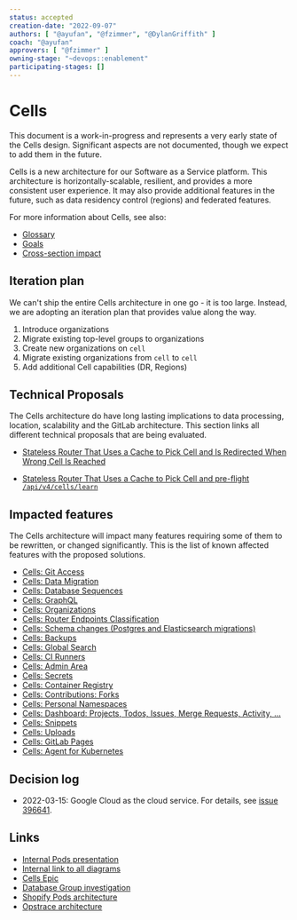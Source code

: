 ```yaml
---
status: accepted
creation-date: "2022-09-07"
authors: [ "@ayufan", "@fzimmer", "@DylanGriffith" ]
coach: "@ayufan"
approvers: [ "@fzimmer" ]
owning-stage: "~devops::enablement"
participating-stages: []
---
```


<!-- vale gitlab.FutureTense = NO -->

# Cells

This document is a work-in-progress and represents a very early state of the Cells design. Significant aspects are not documented, though we expect to add them in the future.

Cells is a new architecture for our Software as a Service platform. This architecture is horizontally-scalable, resilient, and provides a more consistent user experience. It may also provide additional features in the future, such as data residency control (regions) and federated features.

For more information about Cells, see also:

- [Glossary](glossary.md)
- [Goals](goals.md)
- [Cross-section impact](impact.md)

## Iteration plan

We can't ship the entire Cells architecture in one go - it is too large. Instead, we are adopting an iteration plan that provides value along the way.

1. Introduce organizations
1. Migrate existing top-level groups to organizations
1. Create new organizations on `cell`
1. Migrate existing organizations from `cell` to `cell`
1. Add additional Cell capabilities (DR, Regions)

## Technical Proposals

The Cells architecture do have long lasting implications to data processing, location, scalability and the GitLab architecture.
This section links all different technical proposals that are being evaluated.

- [Stateless Router That Uses a Cache to Pick Cell and Is Redirected When Wrong Cell Is Reached](proposal-stateless-router-with-buffering-requests.md)

- [Stateless Router That Uses a Cache to Pick Cell and pre-flight `/api/v4/cells/learn`](proposal-stateless-router-with-routes-learning.md)

## Impacted features

The Cells architecture will impact many features requiring some of them to be rewritten, or changed significantly.
This is the list of known affected features with the proposed solutions.

- [Cells: Git Access](cells-feature-git-access.md)
- [Cells: Data Migration](cells-feature-data-migration.md)
- [Cells: Database Sequences](cells-feature-database-sequences.md)
- [Cells: GraphQL](cells-feature-graphql.md)
- [Cells: Organizations](cells-feature-organizations.md)
- [Cells: Router Endpoints Classification](cells-feature-router-endpoints-classification.md)
- [Cells: Schema changes (Postgres and Elasticsearch migrations)](cells-feature-schema-changes.md)
- [Cells: Backups](cells-feature-backups.md)
- [Cells: Global Search](cells-feature-global-search.md)
- [Cells: CI Runners](cells-feature-ci-runners.md)
- [Cells: Admin Area](cells-feature-admin-area.md)
- [Cells: Secrets](cells-feature-secrets.md)
- [Cells: Container Registry](cells-feature-container-registry.md)
- [Cells: Contributions: Forks](cells-feature-contributions-forks.md)
- [Cells: Personal Namespaces](cells-feature-personal-namespaces.md)
- [Cells: Dashboard: Projects, Todos, Issues, Merge Requests, Activity, ...](cells-feature-dashboard.md)
- [Cells: Snippets](cells-feature-snippets.md)
- [Cells: Uploads](cells-feature-uploads.md)
- [Cells: GitLab Pages](cells-feature-gitlab-pages.md)
- [Cells: Agent for Kubernetes](cells-feature-agent-for-kubernetes.md)

## Decision log

- 2022-03-15: Google Cloud as the cloud service. For details, see [issue 396641](https://gitlab.com/gitlab-org/gitlab/-/issues/396641#note_1314932272).

## Links

- [Internal Pods presentation](https://docs.google.com/presentation/d/1x1uIiN8FR9fhL7pzFh9juHOVcSxEY7d2_q4uiKKGD44/edit#slide=id.ge7acbdc97a_0_155)
- [Internal link to all diagrams](https://drive.google.com/file/d/13NHzbTrmhUM-z_Bf0RjatUEGw5jWHSLt/view?usp=sharing)
- [Cells Epic](https://gitlab.com/groups/gitlab-org/-/epics/7582)
- [Database Group investigation](https://about.gitlab.com/handbook/engineering/development/enablement/data_stores/database/doc/root-namespace-sharding.html)
- [Shopify Pods architecture](https://shopify.engineering/a-pods-architecture-to-allow-shopify-to-scale)
- [Opstrace architecture](https://gitlab.com/gitlab-org/opstrace/opstrace/-/blob/main/docs/architecture/overview.md)
